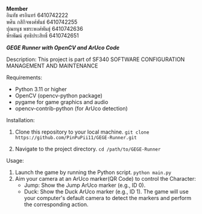 **Member**  
อินทัช ศรอินทร์ 6410742222  
พศิน กสิกิจพงศ์พันธ์ 6410742255  
ปุณยนุช พชระพงศ์พันธุ์ 6410742636  
พีรพัฒน์ สุทธิประสิทธิ์ 6410742651

***GEGE Runner with OpenCV and ArUco Code***

Description:
This project is part of SF340 SOFTWARE CONFIGURATION MANAGEMENT AND MAINTENANCE

Requirements:

- Python 3.11 or higher
- OpenCV (opencv-python package)
- pygame for game graphics and audio
- opencv-contrib-python (for ArUco detection)

Installation:
1. Clone this repository to your local machine.
   ```git clone https://github.com/PinPuPii11/GEGE-Runner.git```

2. Navigate to the project directory.
   ```cd /path/to/GEGE-Runner```

Usage:

1. Launch the game by running the Python script.
   ```python main.py```
2. Aim your camera at an ArUco marker(QR Code) to control the Character:
    - Jump: Show the Jump ArUco marker (e.g., ID 0).
    - Duck: Show the Duck ArUco marker (e.g., ID 1).
The game will use your computer's default camera to detect the markers and perform the corresponding action.

